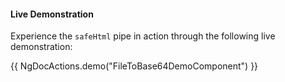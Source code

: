 #### Live Demonstration
Experience the `safeHtml` pipe in action through the following live demonstration:

{{ NgDocActions.demo("FileToBase64DemoComponent") }}